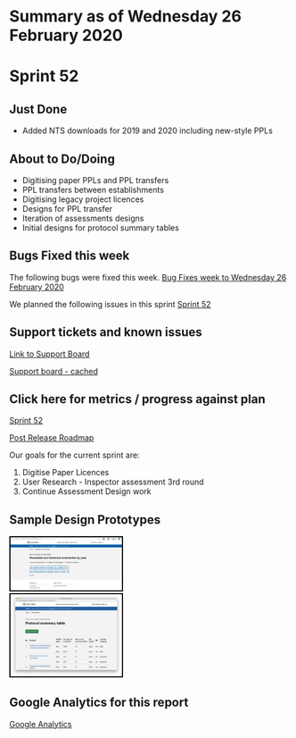 # Summary as of Wednesday 26 February 2020 

# Sprint 52

## Just Done
* Added NTS downloads for 2019 and 2020 including new-style PPLs 

## About to Do/Doing
* Digitising paper PPLs and PPL transfers
* PPL transfers between establishments 
* Digitising legacy project licences
* Designs for PPL transfer
* Iteration of assessments designs 
* Initial designs for protocol summary tables

## Bugs Fixed this week
The following bugs were fixed this week.
[Bug Fixes week to Wednesday 26 February 2020](graphs/bugs26022020.png)

We planned the following issues in this sprint 
[Sprint 52](graphs/sprint26022020.png)

## Support tickets and known issues
[Link to Support Board](https://collaboration.homeoffice.gov.uk/jira/secure/RapidBoard.jspa?rapidView=1717&selectedIssue=ASSB-253)

[Support board - cached](graphs/supportBoard26022020.png)

## Click here for metrics / progress against plan
[Sprint 52](graphs/progress26022020.png)

[Post Release Roadmap](graphs/roadmap26022020.png)

Our goals for the current sprint are:
1. Digitise Paper Licences 
2. User Research - Inspector assessment 3rd round 
3. Continue Assessment Design work

## Sample Design Prototypes
<a href="graphs/proto1_26022020.png"><img src="graphs/proto1_26022020.png" alt="HTML5 Icon" width="200" style="border:2px solid black"></a>
<br>
<a href="graphs/proto2_26022020.png"><img src="graphs/proto2_26022020.png" alt="HTML5 Icon" width="200" style="border:2px solid black"></a>
<br>


## Google Analytics for this report
[Google Analytics](graphs/GA26022020.png)

